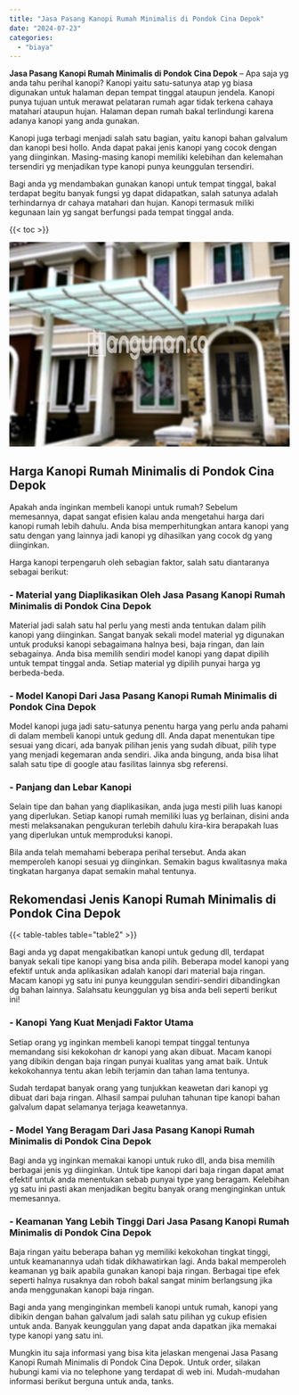 ```yaml
---
title: "Jasa Pasang Kanopi Rumah Minimalis di Pondok Cina Depok"
date: "2024-07-23"
categories: 
  - "biaya"
---
```


**Jasa Pasang Kanopi Rumah Minimalis di Pondok Cina Depok** – Apa saja yg anda tahu perihal kanopi? Kanopi yaitu satu-satunya atap yg biasa digunakan untuk halaman depan tempat tinggal ataupun jendela. Kanopi punya tujuan untuk merawat pelataran rumah agar tidak terkena cahaya matahari ataupun hujan. Halaman depan rumah bakal terlindungi karena adanya kanopi yang anda gunakan.

Kanopi juga terbagi menjadi salah satu bagian, yaitu kanopi bahan galvalum dan kanopi besi hollo. Anda dapat pakai jenis kanopi yang cocok dengan yang diinginkan. Masing-masing kanopi memiliki kelebihan dan kelemahan tersendiri yg menjadikan type kanopi punya keunggulan tersendiri.

Bagi anda yg mendambakan gunakan kanopi untuk tempat tinggal, bakal terdapat begitu banyak fungsi yg dapat didapatkan, salah satunya adalah terhindarnya dr cahaya matahari dan hujan. Kanopi termasuk miliki kegunaan lain yg sangat berfungsi pada tempat tinggal anda.

{{< toc >}}

![Jasa Pasang Kanopi Rumah Minimalis di Pondok Cina Depok](/images/harga-kanopi-minimalis-52.png)

## Harga Kanopi Rumah Minimalis di Pondok Cina Depok

Apakah anda inginkan membeli kanopi untuk rumah? Sebelum memesannya, dapat sangat efisien kalau anda mengetahui harga dari kanopi rumah lebih dahulu. Anda bisa memperhitungkan antara kanopi yang satu dengan yang lainnya jadi kanopi yg dihasilkan yang cocok dg yang diinginkan.

Harga kanopi terpengaruh oleh sebagian faktor, salah satu diantaranya sebagai berikut:

### \- Material yang Diaplikasikan Oleh Jasa Pasang Kanopi Rumah Minimalis di Pondok Cina Depok

Material jadi salah satu hal perlu yang mesti anda tentukan dalam pilih kanopi yang diinginkan. Sangat banyak sekali model material yg digunakan untuk produksi kanopi sebagaimana halnya besi, baja ringan, dan lain sebagainya. Anda bisa memilih sendiri model kanopi yang dapat dipilih untuk tempat tinggal anda. Setiap material yg dipilih punyai harga yg berbeda-beda.

### \- Model Kanopi Dari Jasa Pasang Kanopi Rumah Minimalis di Pondok Cina Depok

Model kanopi juga jadi satu-satunya penentu harga yang perlu anda pahami di dalam membeli kanopi untuk gedung dll. Anda dapat menentukan tipe sesuai yang dicari, ada banyak pilihan jenis yang sudah dibuat, pilih type yang menjadi kegemaran anda sendiri. Jika anda bingung, anda bisa lihat salah satu tipe di google atau fasilitas lainnya sbg referensi.

### \- Panjang dan Lebar Kanopi

Selain tipe dan bahan yang diaplikasikan, anda juga mesti pilih luas kanopi yang diperlukan. Setiap kanopi rumah memiliki luas yg berlainan, disini anda mesti melaksanakan pengukuran terlebih dahulu kira-kira berapakah luas yang diperlukan untuk memproduksi kanopi.

Bila anda telah memahami beberapa perihal tersebut. Anda akan memperoleh kanopi sesuai yg diinginkan. Semakin bagus kwalitasnya maka tingkatan harganya dapat semakin mahal tentunya.

## Rekomendasi Jenis Kanopi Rumah Minimalis di Pondok Cina Depok

{{< table-tables table="table2" >}}

Bagi anda yg dapat mengakibatkan kanopi untuk gedung dll, terdapat banyak sekali tipe kanopi yang bisa anda pilih. Beberapa model kanopi yang efektif untuk anda aplikasikan adalah kanopi dari material baja ringan. Macam kanopi yg satu ini punya keunggulan sendiri-sendiri dibandingkan dg bahan lainnya. Salahsatu keunggulan yg bisa anda beli seperti berikut ini!

### \- Kanopi Yang Kuat Menjadi Faktor Utama

Setiap orang yg inginkan membeli kanopi tempat tinggal tentunya memandang sisi kekokohan dr kanopi yang akan dibuat. Macam kanopi yang dibikin dengan baja ringan punyai kualitas yang amat baik. Untuk kekokohannya tentu akan lebih terjamin dan tahan lama tentunya.

Sudah terdapat banyak orang yang tunjukkan keawetan dari kanopi yg dibuat dari baja ringan. Alhasil sampai puluhan tahunan tipe kanopi bahan galvalum dapat selamanya terjaga keawetannya.

### \- Model Yang Beragam Dari Jasa Pasang Kanopi Rumah Minimalis di Pondok Cina Depok

Bagi anda yg inginkan memakai kanopi untuk ruko dll, anda bisa memilih berbagai jenis yg diinginkan. Untuk tipe kanopi dari baja ringan dapat amat efektif untuk anda menentukan sebab punyai type yang beragam. Kelebihan yg satu ini pasti akan menjadikan begitu banyak orang menginginkan untuk memesannya.

### \- Keamanan Yang Lebih Tinggi Dari Jasa Pasang Kanopi Rumah Minimalis di Pondok Cina Depok

Baja ringan yaitu beberapa bahan yg memiliki kekokohan tingkat tinggi, untuk keamanannya udah tidak dikhawatirkan lagi. Anda bakal memperoleh keamanan yg baik apabila gunakan kanopi baja ringan. Berbagai tipe efek seperti halnya rusaknya dan roboh bakal sangat minim berlangsung jika anda menggunakan kanopi baja ringan.

Bagi anda yang menginginkan membeli kanopi untuk rumah, kanopi yang dibikin dengan bahan galvalum jadi salah satu pilihan yg cukup efisien untuk anda. Banyak keunggulan yang dapat anda dapatkan jika memakai type kanopi yang satu ini.

Mungkin itu saja informasi yang bisa kita jelaskan mengenai Jasa Pasang Kanopi Rumah Minimalis di Pondok Cina Depok. Untuk order, silakan hubungi kami via no telephone yang terdapat di web ini. Mudah-mudahan informasi berikut berguna untuk anda, tanks.
